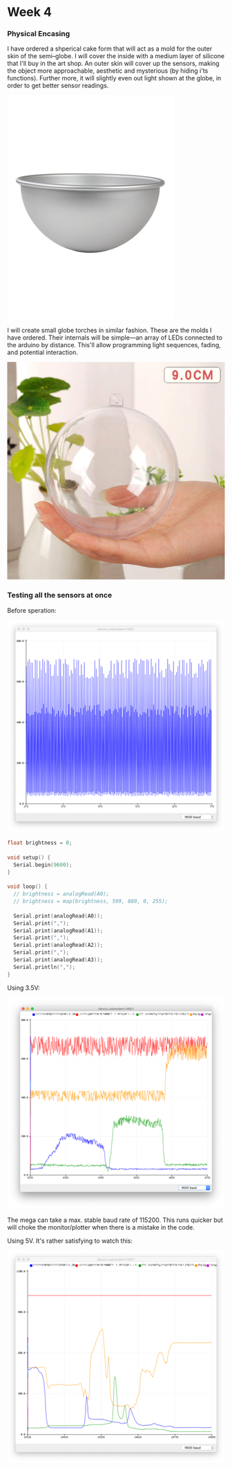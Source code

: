 # Week 4

### Physical Encasing

I have ordered a shperical cake form that will act as a mold for the outer skin of the semi–globe. I will cover the inside with a medium layer of silicone that I'll buy in the art shop. An outer skin will cover up the sensors, making the object more approachable, aesthetic and mysterious (by hiding i'ts functions). Further more, it will slightly even out light shown at the globe, in order to get better sensor readings.

![Image](image-2.jpg)

I will create small globe torches in similar fashion. These are the molds I have ordered. Their internals will be simple—an array of LEDs connected to the arduino by distance. This'll allow programming light sequences, fading, and potential interaction.

![Image](image-1.jpg)

### Testing all the sensors at once

Before speration:

![Image](screenshot-0.png)


```c++
float brightness = 0;

void setup() {
  Serial.begin(9600);
}

void loop() {
  // brightness = analogRead(A0);
  // brightness = map(brightness, 599, 880, 0, 255);

  Serial.print(analogRead(A0));
  Serial.print(",");
  Serial.print(analogRead(A1));
  Serial.print(",");
  Serial.print(analogRead(A2));
  Serial.print(",");
  Serial.print(analogRead(A3));
  Serial.println(",");
}
```

Using 3.5V:

![Image](screenshot-1.png)

The mega can take a max. stable baud rate of 115200. This runs quicker but will choke the monitor/plotter when there is a mistake in the code.

Using 5V. It's rather satisfying to watch this:

![Image](screenshot-2.png)
